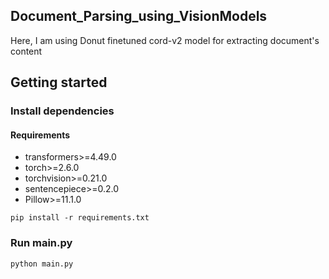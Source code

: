 ## Document_Parsing_using_VisionModels

Here, I am using Donut finetuned cord-v2 model for extracting document's content
## Getting started
### Install dependencies
#### Requirements
- transformers>=4.49.0
- torch>=2.6.0
- torchvision>=0.21.0
- sentencepiece>=0.2.0
- Pillow>=11.1.0
```
pip install -r requirements.txt
```

### Run main.py 

```
python main.py
```